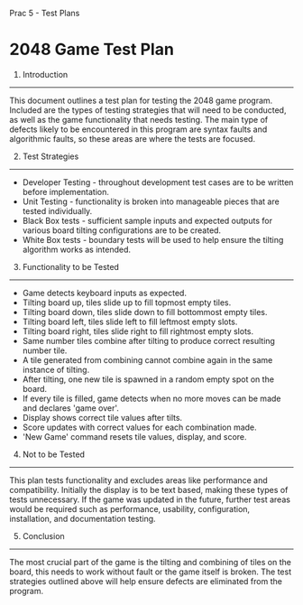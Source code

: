 Prac 5 - Test Plans

2048 Game Test Plan
===================

1. Introduction
---------------

This document outlines a test plan for testing the 2048 game program. Included are the types of testing strategies that will need to be conducted, as well as the game functionality that needs testing. The main type of defects likely to be encountered in this program are syntax faults and algorithmic faults, so these areas are where the tests are focused.

2. Test Strategies
---------------

* Developer Testing - throughout development test cases are to be written before implementation. 
* Unit Testing - functionality is broken into manageable pieces that are tested individually. 
* Black Box tests - sufficient sample inputs and expected outputs for various board tilting configurations are to be created. 
* White Box tests - boundary tests will be used to help ensure the tilting algorithm works as intended.

3. Functionality to be Tested
---------------

* Game detects keyboard inputs as expected.
* Tilting board up, tiles slide up to fill topmost empty tiles.
* Tilting board down, tiles slide down to fill bottommost empty tiles.
* Tilting board left, tiles slide left to fill leftmost empty slots.
* Tilting board right, tiles slide right to fill rightmost empty slots.
* Same number tiles combine after tilting to produce correct resulting number tile.
* A tile generated from combining cannot combine again in the same instance of tilting.
* After tilting, one new tile is spawned in a random empty spot on the board.
* If every tile is filled, game detects when no more moves can be made and declares 'game over'.
* Display shows correct tile values after tilts. 
* Score updates with correct values for each combination made.
* 'New Game' command resets tile values, display, and score.

4. Not to be Tested
---------------

This plan tests functionality and excludes areas like performance and compatibility. Initially the display is to be text based, making these types of tests unnecessary. If the game was updated in the future, further test areas would be required such as performance, usability, configuration, installation, and documentation testing.

5. Conclusion
---------------

The most crucial part of the game is the tilting and combining of tiles on the board, this needs to work without fault or the game itself is broken. The test strategies outlined above will help ensure defects are eliminated from the program. 
